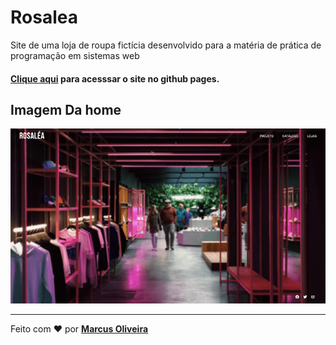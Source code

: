 # Rosalea
 Site de uma loja de roupa fictícia desenvolvido para a matéria de prática de programação em sistemas web
 
 #### [Clique aqui](https://mvgoliveira.github.io/Rosalea/) para acesssar o site no github pages.

## Imagem Da home
![](/assets/home.png)


<hr>

Feito com :hearts: por **[Marcus Oliveira](https://www.linkedin.com/in/marcus-oliveira-3b92011a7/)**
